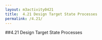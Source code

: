 ```yaml
---
layout: m3activity0421
title: 	4.21 Design Target State Processes
permalink: /4.21/
---
```

##4.21 Design Target State Processes
